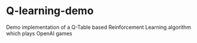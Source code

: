 # Q-learning-demo
Demo implementation of a Q-Table based Reinforcement Learning algorithm which plays OpenAI games
